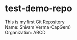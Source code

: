 # test-demo-repo
This is my first Git Repository
<br>
Name: Shivam Verma (CapGem)
<br>
Organization: ABCD
